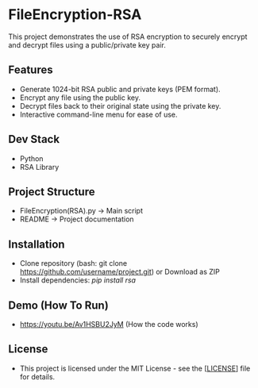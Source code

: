 # FileEncryption-RSA
This project demonstrates the use of RSA encryption to securely encrypt and decrypt files using a public/private key pair.

## Features
* Generate 1024-bit RSA public and private keys (PEM format).
* Encrypt any file using the public key.
* Decrypt files back to their original state using the private key.
* Interactive command-line menu for ease of use.

## Dev Stack
* Python
* RSA Library

## Project Structure
* FileEncryption(RSA).py -> Main script
* README -> Project documentation

## Installation
* Clone repository (bash: git clone https://github.com/username/project.git) or Download as ZIP
* Install dependencies: *pip install rsa*

## Demo (How To Run)
* https://youtu.be/Av1HSBU2JyM (How the code works)

## License
* This project is licensed under the MIT License - see the [[LICENSE](https://github.com/FahadKhan21410/FileEncryption-RSA/blob/main/LICENSE)] file for details.

